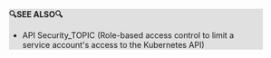 <div style="margin:2em; background-color: #e0e0e0;">

<strong>🔍SEE ALSO🔍</strong>

 * API Security_TOPIC (Role-based access control to limit a service account's access to the Kubernetes API)

</div>

